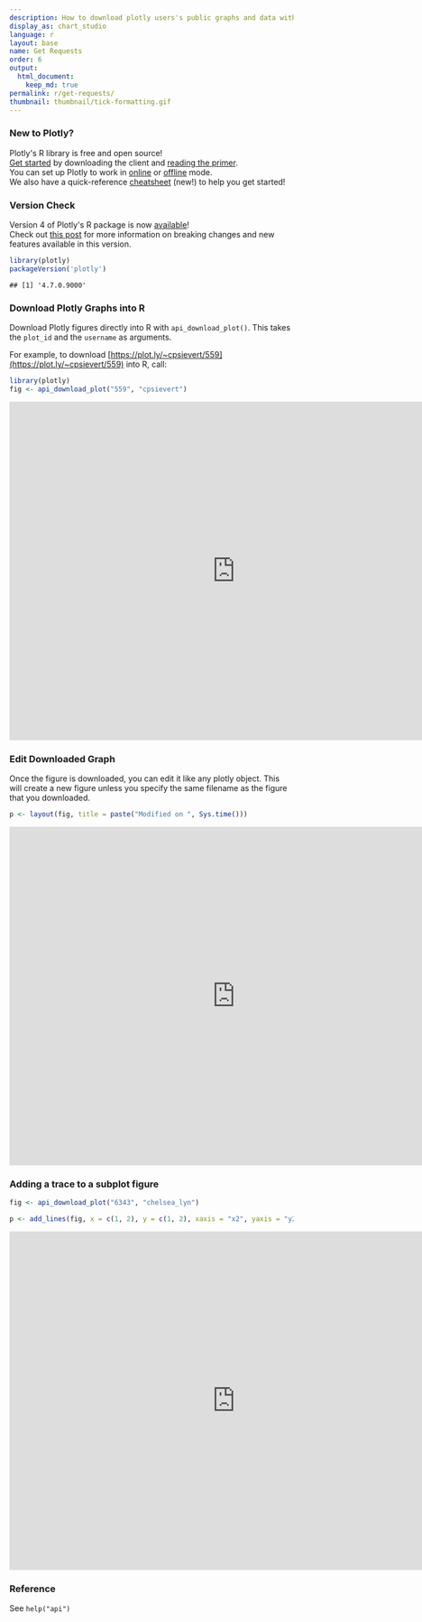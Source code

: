 ```yaml
---
description: How to download plotly users's public graphs and data with R.
display_as: chart_studio
language: r
layout: base
name: Get Requests
order: 6
output:
  html_document:
    keep_md: true
permalink: r/get-requests/
thumbnail: thumbnail/tick-formatting.gif
---
```


### New to Plotly?

Plotly's R library is free and open source!<br>
[Get started](https://plot.ly/r/getting-started/) by downloading the client and [reading the primer](https://plot.ly/r/getting-started/).<br>
You can set up Plotly to work in [online](https://plot.ly/r/getting-started/#hosting-graphs-in-your-online-plotly-account) or [offline](https://plot.ly/r/offline/) mode.<br>
We also have a quick-reference [cheatsheet](https://images.plot.ly/plotly-documentation/images/r_cheat_sheet.pdf) (new!) to help you get started!

### Version Check

Version 4 of Plotly's R package is now [available](https://plot.ly/r/getting-started/#installation)!<br>
Check out [this post](http://moderndata.plot.ly/upgrading-to-plotly-4-0-and-above/) for more information on breaking changes and new features available in this version.

```r
library(plotly)
packageVersion('plotly')
```

```
## [1] '4.7.0.9000'
```

### Download Plotly Graphs into R

Download Plotly figures directly into R with `api_download_plot()`. This takes the `plot_id` and the `username` as arguments.

For example, to download [https://plot.ly/~cpsievert/559](https://plot.ly/~cpsievert/559) into R, call:


```r
library(plotly)
fig <- api_download_plot("559", "cpsievert")
```

<iframe src="https://plot.ly/~RPlotBot/4294.embed" width="800" height="600" id="igraph" scrolling="no" seamless="seamless" frameBorder="0"> </iframe>

### Edit Downloaded Graph
Once the figure is downloaded, you can edit it like any plotly object. This will create a new figure unless you specify the same filename as the figure that you downloaded.


```r
p <- layout(fig, title = paste("Modified on ", Sys.time()))
```

<iframe src="https://plot.ly/~RPlotBot/3131.embed" width="800" height="600" id="igraph" scrolling="no" seamless="seamless" frameBorder="0"> </iframe>

### Adding a trace to a subplot figure


```r
fig <- api_download_plot("6343", "chelsea_lyn")

p <- add_lines(fig, x = c(1, 2), y = c(1, 2), xaxis = "x2", yaxis = "y2")
```

<iframe src="https://plot.ly/~RPlotBot/3133.embed" width="800" height="600" id="igraph" scrolling="no" seamless="seamless" frameBorder="0"> </iframe>

### Reference

See `help("api")`
